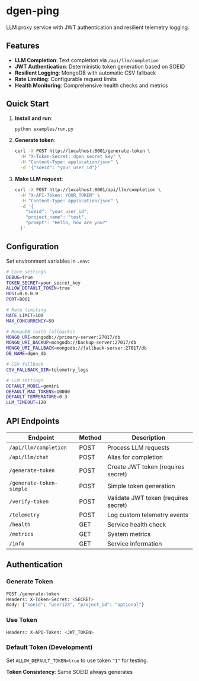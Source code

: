 # dgen-ping

LLM proxy service with JWT authentication and resilient telemetry logging.

## Features

- **LLM Completion**: Text completion via `/api/llm/completion`
- **JWT Authentication**: Deterministic token generation based on SOEID
- **Resilient Logging**: MongoDB with automatic CSV fallback
- **Rate Limiting**: Configurable request limits
- **Health Monitoring**: Comprehensive health checks and metrics

## Quick Start

1. **Install and run**:
   ```bash
   python examples/run.py
   ```

2. **Generate token**:
   ```bash
   curl -X POST http://localhost:8001/generate-token \
     -H "X-Token-Secret: dgen_secret_key" \
     -H "Content-Type: application/json" \
     -d '{"soeid": "your_user_id"}'
   ```

3. **Make LLM request**:
   ```bash
   curl -X POST http://localhost:8001/api/llm/completion \
     -H "X-API-Token: YOUR_TOKEN" \
     -H "Content-Type: application/json" \
     -d '{
       "soeid": "your_user_id",
       "project_name": "test",
       "prompt": "Hello, how are you?"
     }'
   ```

## Configuration

Set environment variables in `.env`:

```bash
# Core settings
DEBUG=true
TOKEN_SECRET=your_secret_key
ALLOW_DEFAULT_TOKEN=true
HOST=0.0.0.0
PORT=8001

# Rate limiting
RATE_LIMIT=100
MAX_CONCURRENCY=50

# MongoDB (with fallbacks)
MONGO_URI=mongodb://primary-server:27017/db
MONGO_URI_BACKUP=mongodb://backup-server:27017/db
MONGO_URI_FALLBACK=mongodb://fallback-server:27017/db
DB_NAME=dgen_db

# CSV fallback
CSV_FALLBACK_DIR=telemetry_logs

# LLM settings
DEFAULT_MODEL=gemini
DEFAULT_MAX_TOKENS=10000
DEFAULT_TEMPERATURE=0.3
LLM_TIMEOUT=120
```

## API Endpoints

| Endpoint | Method | Description |
|----------|--------|-------------|
| `/api/llm/completion` | POST | Process LLM requests |
| `/api/llm/chat` | POST | Alias for completion |
| `/generate-token` | POST | Create JWT token (requires secret) |
| `/generate-token-simple` | POST | Simple token generation |
| `/verify-token` | POST | Validate JWT token (requires secret) |
| `/telemetry` | POST | Log custom telemetry events |
| `/health` | GET | Service health check |
| `/metrics` | GET | System metrics |
| `/info` | GET | Service information |

## Authentication

### Generate Token
```bash
POST /generate-token
Headers: X-Token-Secret: <SECRET>
Body: {"soeid": "user123", "project_id": "optional"}
```

### Use Token
```bash
Headers: X-API-Token: <JWT_TOKEN>
```

### Default Token (Development)
Set `ALLOW_DEFAULT_TOKEN=true` to use token `"1"` for testing.

**Token Consistency**: Same SOEID always generates
